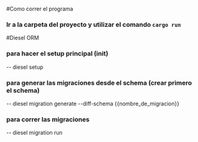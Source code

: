 
#Como correr el programa

### Ir a la carpeta del proyecto y utilizar el comando `cargo run`

#Diesel ORM


### para hacer el setup principal (init)
-- diesel setup

### para generar las migraciones desde el schema (crear primero el schema)
-- diesel migration generate --diff-schema {{nombre_de_migracion}}

### para correr las migraciones
-- diesel migration run

